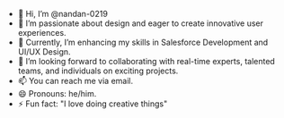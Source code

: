 - 👋 Hi, I’m @nandan-0219
- 👀 I’m passionate about design and eager to create innovative user experiences.
- 🌱 Currently, I’m enhancing my skills in Salesforce Development and UI/UX Design.
- 💞️ I’m looking forward to collaborating with real-time experts, talented teams, and individuals on exciting projects.
- 📫 You can reach me via email.
- 😄 Pronouns: he/him.
- ⚡ Fun fact:  "I love doing creative things" 

<!---
nandan-0219/nandan-0219 is a ✨ special ✨ repository because its `README.md` (this file) appears on your GitHub profile.
You can click the Preview link to take a look at your changes.
--->
